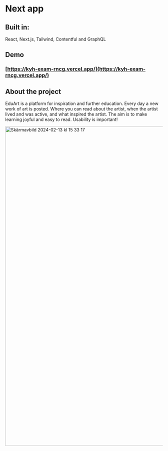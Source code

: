 # Next app

## Built in:
React, Next.js, Tailwind, Contentful and GraphQL

## Demo

### [https://kyh-exam-rncg.vercel.app/](https://kyh-exam-rncg.vercel.app/)

## About the project

EduArt is a platform for inspiration and further education. Every day a new work of art is posted.
Where you can read about the artist, when the artist lived and was active, and what inspired the artist. 
The aim is to make learning joyful and easy to read. Usability is important! 

<img width="1022" alt="Skärmavbild 2024-02-13 kl  15 33 17" src="https://github.com/NikeSpengler/kyh-exam-rncg/assets/32640656/74b117f2-8d1a-49ae-b8d9-b37847e90754">




